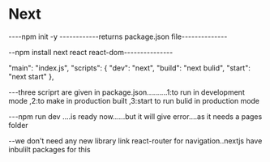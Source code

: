 # Next

----npm init -y                 ------------returns package.json file--------------


--npm install next react react-dom---------------


 "main": "index.js",
  "scripts": {
    "dev": "next",
    "build": "next bulid",
    "start": "next start"
  },
  
  ---three scriprt are given in package.json..........1:to run in development mode ,2:to make in production built ,3:start to run bulid in production mode
  
  
  ---npm run dev    ....is ready now......but it will give error....as it needs a pages folder
  
  --we don't need any new library link react-router for navigation..nextjs have inbulilt packages for this
